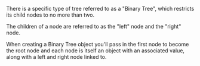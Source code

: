 There is a specific type of tree referred to as a "Binary Tree", which restricts its child nodes to no more than two.

The children of a node are referred to as the "left" node and the "right" node.

When creating a Binary Tree object you'll pass in the first node to become the root node and each node is itself an object with an associated value, along with a left and right node linked to.
